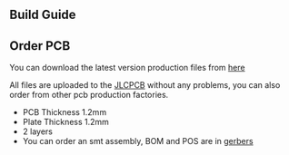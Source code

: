 ## Build Guide

## Order PCB

You can download the latest version production files from [here](https://github.com/Mposiblee/Zireael/releases/tag/Gerbers)

All files are uploaded to the [JLCPCB](https://jlcpcb.com/) without any problems, you can also order from other pcb production factories.
 - PCB Thickness 1.2mm
 - Plate Thickness 1.2mm
 - 2 layers
 - You can order an smt assembly, BOM and POS are in [gerbers](https://github.com/Mposiblee/Zireael/releases/tag/Gerbers)
